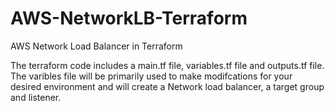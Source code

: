 # AWS-NetworkLB-Terraform
AWS Network Load Balancer in Terraform

The terraform code includes a main.tf file, variables.tf file and outputs.tf file. The varibles file will be primarily used to make modifcations for your desired environment and will create a Network load balancer, a target group and listener.
